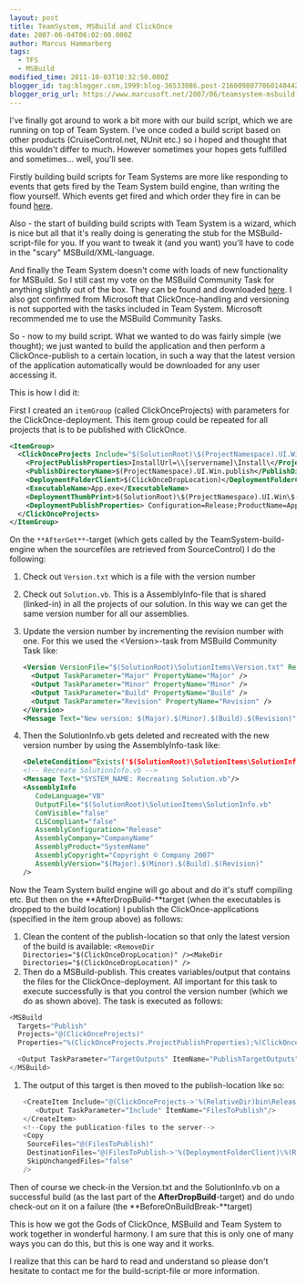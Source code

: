 ```yaml
---
layout: post
title: TeamSystem, MSBuild and ClickOnce
date: 2007-06-04T06:02:00.000Z
author: Marcus Hammarberg
tags:
  - TFS
  - MSBuild
modified_time: 2011-10-03T10:32:50.080Z
blogger_id: tag:blogger.com,1999:blog-36533086.post-2160098077060148442
blogger_orig_url: https://www.marcusoft.net/2007/06/teamsystem-msbuild-and-clickonce.html
---
```


I've finally got around to work a bit more with our build script, which we are running on top of Team System. I've once coded a build script based on other products (CruiseControl.net, NUnit etc.) so i hoped and thought that this wouldn't differ to much. However sometimes your hopes gets fulfilled and sometimes... well, you'll see.

Firstly building build scripts for Team Systems are more like responding to events that gets fired by the Team System build engine, than writing the flow yourself. Which events get fired and which order they fire in can be found [here](https://www.marcusoft.net/2007/05/teamsystem-builds.html).

Also - the start of building build scripts with Team System is a wizard, which is nice but all that it's really doing is generating the stub for the MSBuild-script-file for you. If you want to tweak it (and you want) you'll have to code in the "scary" MSBuild/XML-language.

And finally the Team System doesn't come with loads of new functionality for MSBuild. So I still cast my vote on the MSBuild Community Task for anything slightly out of the box. They can be found and downloaded [here](http://msbuildtasks.tigris.org/). I also got confirmed from Microsoft that ClickOnce-handling and versioning is not supported with the tasks included in Team System. Microsoft recommended me to use the MSBuild Community Tasks.

So - now to my build script. What we wanted to do was fairly simple (we thought); we just wanted to build the application and then perform a ClickOnce-publish to a certain location, in such a way that the latest version of the application automatically would be downloaded for any user accessing it.

This is how I did it:

First I created an `itemGroup` (called ClickOnceProjects) with parameters for the ClickOnce-deployment. This item group could be repeated for all projects that is to be published with ClickOnce.

```xml
<ItemGroup>
  <ClickOnceProjects Include="$(SolutionRoot)\$(ProjectNamespace).UI.Win\$(ProjectNamespace).UI.Win.vbproj">
    <ProjectPublishProperties>InstallUrl=\\[servername]\Install\</ProjectPublishProperties>
    <PublishDirectoryName>$(ProjectNamespace).UI.Win.publish</PublishDirectoryName>
    <DeploymentFolderClient>$(ClickOnceDropLocation)</DeploymentFolderClient>
    <ExecutableName>App.exe</ExecutableName>
    <DeploymentThumbPrint>$(SolutionRoot)\$(ProjectNamespace).UI.Win\$(ProjectNamespace).UI.Win_TemporaryKey.pfx</DeploymentThumbPrint>
    <DeploymentPublishProperties> Configuration=Release;ProductName=App;PublisherName=Us; GenerateManifests=true;WebPage=default.htm</DeploymentPublishProperties>
  </ClickOnceProjects>
</ItemGroup>
```

On the `**AfterGet**`-target (which gets called by the TeamSystem-build-engine when the sourcefiles are retrieved from SourceControl) I do the following:

1. Check out `Version.txt` which is a file with the version number
2. Check out `Solution.vb`. This is a AssemblyInfo-file that is shared (linked-in) in all the projects of our solution. In this way we can get the same version number for all our assemblies.
3. Update the version number by incrementing the revision number with one. For this we used the \<Version\>-task from MSBuild Community Task like:

    ```xml
    <Version VersionFile="$(SolutionRoot)\SolutionItems\Version.txt" RevisionType="Increment">
      <Output TaskParameter="Major" PropertyName="Major" />
      <Output TaskParameter="Minor" PropertyName="Minor" />
      <Output TaskParameter="Build" PropertyName="Build" />
      <Output TaskParameter="Revision" PropertyName="Revision" />
    </Version>
    <Message Text="New version: $(Major).$(Minor).$(Build).$(Revision)"/>
    ```

4. Then the SolutionInfo.vb gets deleted and recreated with the new version number by using the AssemblyInfo-task like:

   ```xml
   <DeleteCondition="Exists('$(SolutionRoot)\SolutionItems\SolutionInfo.vb')" Files="$(SolutionRoot)\SolutionItems\SolutionInfo.vb" />
   <!-- Recreate SolutionInfo.vb -->
   <Message Text="SYSTEM_NAME: Recreating Solution.vb"/>
   <AssemblyInfo
      CodeLanguage="VB"
      OutputFile="$(SolutionRoot)\SolutionItems\SolutionInfo.vb"
      ComVisible="false"
      CLSCompliant="false"
      AssemblyConfiguration="Release"
      AssemblyCompany="CompanyName"
      AssemblyProduct="SystemName"
      AssemblyCopyright="Copyright © Company 2007"
      AssemblyVersion="$(Major).$(Minor).$(Build).$(Revision)"
   />
   ```

Now the Team System build engine will go about and do it's stuff compiling etc. But then on the **AfterDropBuild-**target (when the executables is dropped to the build location) I publish the ClickOnce-applications (specified in the item group above) as follows:

1. Clean the content of the publish-location so that only the latest version of the build is available: `<RemoveDir Directories="$(ClickOnceDropLocation)" /><MakeDir Directories="$(ClickOnceDropLocation)" />`
1. Then do a MSBuild-publish. This creates variables/output that contains the files for the ClickOnce-deployment. All important for this task to execute successfully is that you control the version number (which we do as shown above). The task is executed as follows:

  ```c#
  <MSBuild
    Targets="Publish"
    Projects="@(ClickOnceProjects)"
    Properties="%(ClickOnceProjects.ProjectPublishProperties);%(ClickOnceProjects.DeploymentPublishProperties); PublishUrl=%(ClickOnceProjects.DeploymentFolderClient); MinimumRequiredVersion=$(Major).$(Minor).$(Build).$(Revision); ApplicationVersion=$(Major).$(Minor).$(Build).$(Revision)">

    <Output TaskParameter="TargetOutputs" ItemName="PublishTargetOutputs"/>
  </MSBuild>
  ```

1. The output of this target is then moved to the publish-location like so:

   ```c#
   <CreateItem Include="@(ClickOnceProjects->'%(RelativeDir)bin\Release\SystemName.publish***.*')">
      <Output TaskParameter="Include" ItemName="FilesToPublish"/>
   </CreateItem>
   <!--Copy the publication-files to the server-->
   <Copy
    SourceFiles="@(FilesToPublish)"
    DestinationFiles="@(FilesToPublish->'%(DeploymentFolderClient)\%(RecursiveDir)%(Filename)%(Extension)')"
    SkipUnchangedFiles="false"
   />
   ```

Then of course we check-in the Version.txt and the SolutionInfo.vb on a successful build (as the last part of the **AfterDropBuild**-target) and do undo check-out on it on a failure (the **BeforeOnBuildBreak-**target)

This is how we got the Gods of ClickOnce, MSBuild and Team System to work together in wonderful harmony. I am sure that this is only one of many ways you can do this, but this is one way and it works.

I realize that this can be hard to read and understand so please don't hesitate to contact me for the build-script-file or more information.
